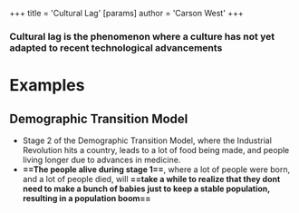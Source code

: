 +++
 title = 'Cultural Lag'
[params]
	author = 'Carson West'
+++
### Cultural lag is the phenomenon where a culture has not yet adapted to recent technological advancements
# Examples
## Demographic Transition Model
- Stage 2 of the Demographic Transition Model, where the Industrial Revolution hits a country, leads to a lot of food being made, and people living longer due to advances in medicine.
- **==The people alive during stage 1==**, where a lot of people were born, and a lot of people died, will **==take a while to realize that they dont need to make a bunch of babies just to keep a stable population, resulting in a population boom==**

